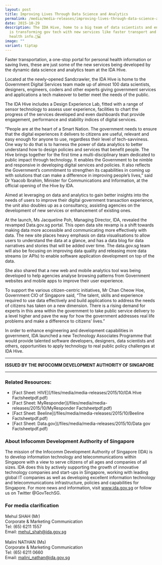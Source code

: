```yaml
---
layout: post
title: Improving Lives Through Data Science and Analytics
permalink: /media/media-releases/improving-lives-through-data-science-and-analytics/
date: 2015-10-29
description: The IDA Hive, home to a big team of data scientists and engineers,
  is transforming gov tech with new services like faster transport and one-stop
  health info.🚀💻
image: ""
variant: tiptap
---
```

Faster transportation, a one-stop portal for personal health information or saving lives, these are just some of the new services being developed by the dynamic data science and analytics team at the IDA Hive. 

Located at the newly-opened Sandcrawler, the IDA Hive is home to the Government Digital Services team made up of almost 100 data scientists, designers, engineers, coders and other experts giving government services and applications a tech makeover to better meet the needs of the public. 

The IDA Hive includes a Design Experience Lab, fitted with a range of sensor technology to assess user experience, facilities to chart the progress of the services developed and even dashboards that provide engagement, performance and stability indices of digital services.

“People are at the heart of a Smart Nation. The government needs to ensure that the digital experiences it delivers to citizens are useful, relevant and easy enough for anyone to use, regardless their level of tech-savviness. One way to do that is to harness the power of data analytics to better understand how to design policies and services that benefit people. The Hive brings together for the first time a multi-disciplinary team dedicated to public impact through technology.  It enables the Government to be nimble and responsive in developing digital services and policies. It also reflects the Government’s commitment to strengthen its capabilities in coming up with solutions that can make a difference in improving people’s lives,” said Dr Yaacob Ibrahim, Minister for Communications and Information, at the official opening of the Hive by IDA.

Aimed at leveraging on data and analytics to gain better insights into the needs of users to improve their digital government transaction experience, the unit also doubles up as a consultancy, assisting agencies on the development of new services or enhancement of existing ones. 

At the launch, Ms Jacqueline Poh, Managing Director, IDA, revealed the revamped Data.gov.sg portal. This open data site revamp is a shift towards making data more accessible and communicating more effectively with data. The new site places heavy emphasis on data visualisations to allow users to understand the data at a glance, and has a data blog for data narratives and stories that will be added over time. The data.gov.sg team will also be focusing on improving data quality and releasing more data streams (or APIs) to enable software application development on top of the data.

She also shared that a new web and mobile analytics tool was being developed to help agencies analyse browsing patterns from Government websites and mobile apps to improve their user experience.

To support the various citizen-centric initiatives, Mr Chan Cheow Hoe, Government CIO of Singapore said, “The talent, skills and experience required to use data effectively and build applications to address the needs of citizens has taken on a new dimension.  There is a rising demand for experts in this area within the government to take public service delivery to a level higher and pave the way for how the government addresses real life problems and make a difference to citizens’ lives.”

In order to enhance engineering and development capabilities in government, IDA launched a new Technology Associates Programme that would provide talented software developers, designers, data scientists and others, opportunities to apply technology to real public policy challenges at IDA Hive. 

---

**ISSUED BY THE INFOCOMM DEVELOPMENT AUTHORITY OF SINGAPORE**

---

### **Related Resources:**
* [Fact Sheet: HIVE](/files/media/media-releases/2015/10/IDA Hive Factsheetpdf.pdf)
* [Fact Sheet: MyResponder](/files/media/media-releases/2015/10/MyResponder Factsheetpdf.pdf)
* [Fact Sheet: Beeline](/files/media/media-releases/2015/10/Beeline Factsheetpdf.pdf)
* [Fact Sheet: Data.gov](/files/media/media-releases/2015/10/Data gov Factsheetpdf.pdf)

### **About Infocomm Development Authority of Singapore**
The mission of the Infocomm Development Authority of Singapore (IDA) is to develop information technology and telecommunications within Singapore with a view to serve citizens of all ages and companies of all sizes. IDA does this by actively supporting the growth of innovative technology companies and start-ups in Singapore, working with leading global IT companies as well as developing excellent information technology and telecommunications infrastructure, policies and capabilities for Singapore. For more news and information, visit www.ida.gov.sg or follow us on Twitter @GovTechSG.

### **For media clarification**
Mehul SHAH (Mr)
<br>Corporate &amp; Marketing Communication
<br>Tel: (65) 6211 1557
<br>Email: mehul_shah@ida.gov.sg 
<br>
<br>Malini NATHAN (Ms)
<br>Corporate &amp; Marketing Communication
<br>Tel: (65) 6211 0660
<br>Email: malini_nathan@ida.gov.sg